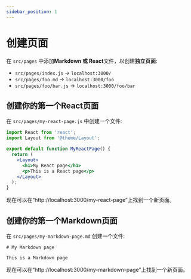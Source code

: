 ```yaml
---
sidebar_position: 1
---
```


# 创建页面

在 `src/pages` 中添加**Markdown 或 React**文件，以创建**独立页面**:

- `src/pages/index.js` -> `localhost:3000/`
- `src/pages/foo.md` -> `localhost:3000/foo`
- `src/pages/foo/bar.js` -> `localhost:3000/foo/bar`

## 创建你的第一个React页面

在 `src/pages/my-react-page.js` 中创建一个文件:

```jsx title="src/pages/my-react-page.js"
import React from 'react';
import Layout from '@theme/Layout';

export default function MyReactPage() {
  return (
    <Layout>
      <h1>My React page</h1>
      <p>This is a React page</p>
    </Layout>
  );
}
```

现在可以在“http://localhost:3000/my-react-page”上找到一个新页面。

## 创建你的第一个Markdown页面

在 `src/pages/my-markdown-page.md` 创建一个文件:

```mdx title="src/pages/my-markdown-page.md"
# My Markdown page

This is a Markdown page
```

现在可以在“http://localhost:3000/my-markdown-page”上找到一个新页面。